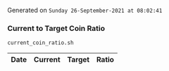 Generated on `Sunday 26-September-2021 at 08:02:41`

### Current to Target Coin Ratio
`current_coin_ratio.sh`

Date|Current|Target|Ratio
---|---|---|---
